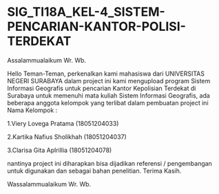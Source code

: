 # SIG_TI18A_KEL-4_SISTEM-PENCARIAN-KANTOR-POLISI-TERDEKAT

Assalammualaikum Wr. Wb.

Hello Teman-Teman, perkenalkan kami mahasiswa dari UNIVERSITAS NEGERI SURABAYA dalam project ini kami mengupload program Sistem Informasi Geografis untuk pencarian Kantor Kepolisian Terdekat di Surabaya untuk memenuhi mata kuliah Sistem Informasi Geografis, ada beberapa anggota kelompok yang terlibat dalam pembuatan project ini Nama Kelompok :


1.Viery Lovega Pratama (18051204033)

2.Kartika Nafius Sholikhah (18051204037)

3.Clarisa Gita Aplrillia (18051204078)

nantinya project ini diharapkan bisa dijadikan referensi / pengembangan untuk digunakan dan sebagai bahan penelitian. Terima Kasih.

Wassalammualaikum Wr. Wb.
